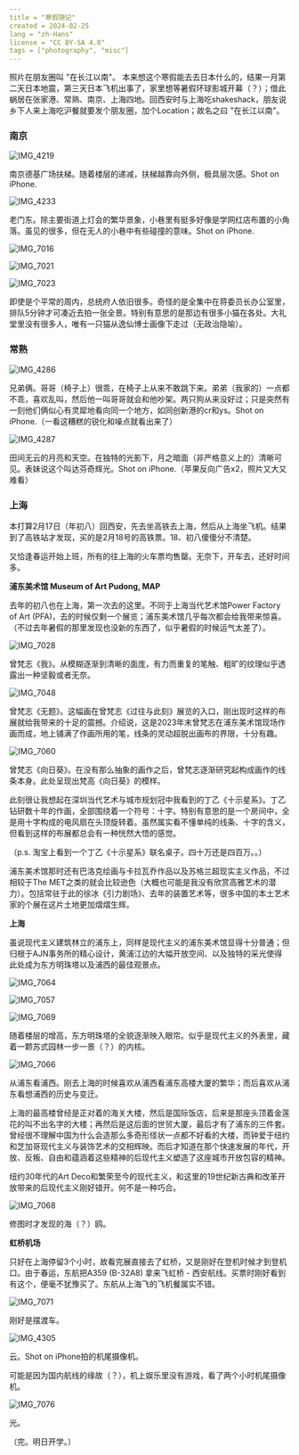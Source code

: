 ```yaml
---
title = "寒假随记"
created = 2024-02-25
lang = "zh-Hans"
license = "CC BY-SA 4.0"
tags = ["photography", "misc"]
---
```


照片在朋友圈叫 "在长江以南"。 本来想这个寒假能去去日本什么的，结果一月第二天日本地震，第三天日本飞机出事了，家里想等暑假环球影城开幕（？）；借此蜗居在张家港、常熟、南京、上海四地。回西安时与上海吃shakeshack，朋友说乡下人来上海吃沪餐就要发个朋友圈，加个Location；故名之曰 "在长江以南"。



### 南京

![IMG_4219](./southern_yantze.assets/IMG_4219.jpeg)

南京德基广场扶梯。随着楼层的递减，扶梯越靠向外侧，极具层次感。Shot on iPhone.





![IMG_4233](./southern_yantze.assets/IMG_4233.jpeg)

老门东。除主要街道上灯会的繁华景象，小巷里有挺多好像是学网红店布置的小角落。虽见的很多，但在无人的小巷中有些碰撞的意味。Shot on iPhone.





![IMG_7016](./southern_yantze.assets/IMG_7016.jpeg)

![IMG_7021](./southern_yantze.assets/IMG_7021.jpeg)

![IMG_7023](./southern_yantze.assets/IMG_7023.jpeg)

即使是个平常的周内，总统府人依旧很多。奇怪的是全集中在蒋委员长办公室里，排队5分钟才可凑近去拍一张全景。特别有意思的是那边有很多小猫在各处。大礼堂里没有很多人，唯有一只猫从逸仙博士画像下走过（无政治隐喻）。





### 常熟

![IMG_4286](./southern_yantze.assets/IMG_4286.jpeg)

兄弟俩。哥哥（椅子上）很乖，在椅子上从来不敢跳下来。弟弟（我家的）一点都不乖，喜欢乱叫，然后他一叫哥哥就会和他吵架。两只狗从来没好过；只是突然有一刻他们俩似心有灵犀地看向同一个地方，如同创新港的cr和ys。Shot on iPhone.（一看这糟糕的锐化和噪点就看出来了）



![IMG_4287](./southern_yantze.assets/IMG_4287.jpeg)

田间无云的月亮和天空。在独特的光影下，月之暗面（非严格意义上的）清晰可见。表妹说这个叫达芬奇辉光。Shot on iPhone.（苹果反向广告x2，照片又大又难看）





### 上海

本打算2月17日（年初八）回西安，先去坐高铁去上海，然后从上海坐飞机。结果到了高铁站才发现，买的是2月18号的高铁票。18、初八傻傻分不清楚。

又恰逢春运开始上班，所有的往上海的火车票均售罄。无奈下，开车去，还好时间多。

**浦东美术馆 Museum of Art Pudong, MAP**

去年的初八也在上海，第一次去的这里。不同于上海当代艺术馆Power Factory of Art (PFA)，去的时候仅剩一个展览；浦东美术馆几乎每次都会给我带来惊喜。（不过去年暑假的那里发现也没新的东西了，似乎暑假的时候运气太差了）。

![IMG_7028](./southern_yantze.assets/IMG_7028.jpeg)

曾梵志《我》。从模糊逐渐到清晰的面庞，有力而重复的笔触、粗旷的纹理似乎透露出一种坚毅或者无奈。







![IMG_7048](./southern_yantze.assets/IMG_7048.jpeg)

曾梵志《无题》。这幅画在曾梵志《过往与此刻》展览的入口，刚出现时这样的布展就给我带来的十足的震撼。介绍说，这是2023年末曾梵志在浦东美术馆现场作画而成，地上铺满了作画所用的笔，线条的灵动超脱出画布的界限，十分有趣。





![IMG_7060](./southern_yantze.assets/IMG_7060.jpeg)

曾梵志《向日葵》。在没有那么抽象的画作之后，曾梵志逐渐研究起构成画作的线条本身。此处呈现出梵高《向日葵》的模样。

此刻很让我想起在深圳当代艺术与城市规划冠中我看到的丁乙《十示星系》。丁乙钻研数十年的作画，全部围绕着一个符号：十字。特别有意思的是一个房间中，全是用十字构成的电风扇在头顶旋转着。虽然属实看不懂单纯的线条、十字的含义，但看到这样的布展都总会有一种恍然大悟的感觉。

（p.s. 淘宝上看到一个丁乙《十示星系》联名桌子。四十万还是四百万。。）





浦东美术馆那时还有巴洛克绘画与卡拉瓦乔作品以及苏格兰超现实主义作品，不过相较于The MET之类的就会比较逊色（大概也可能是我没有欣赏高雅艺术的潜力）。包括常驻于此的徐冰《引力剧场》、去年的装置艺术等，很多中国的本土艺术家的个展在这片土地更加熠熠生辉。





**上海**

虽说现代主义建筑林立的浦东上，同样是现代主义的浦东美术馆显得十分普通；但归根于AJN事务所的精心设计，黄浦江边的大幅开放空间、以及独特的采光使得此处成为东方明珠塔以及浦西的最佳观景点。

![IMG_7064](./southern_yantze.assets/IMG_7064.jpeg)

![IMG_7057](./southern_yantze.assets/IMG_7057.jpeg)

![IMG_7069](./southern_yantze.assets/IMG_7069.jpeg)

随着楼层的增高，东方明珠塔的全貌逐渐映入眼帘。似乎是现代主义的外表里，藏着一颗苏式园林一步一景（？）的内核。





![IMG_7066](./southern_yantze.assets/IMG_7066.jpeg)

从浦东看浦西。刚去上海的时候喜欢从浦西看浦东高楼大厦的繁华；而后喜欢从浦东看想浦西的历史与变迁。

上海的最高楼曾经是正对着的海关大楼，然后是国际饭店，后来是那座头顶着金莲花的叫不出名字的大楼；再然后是这后面的世贸大厦，最后才有了浦东的三件套。曾经很不理解中国为什么会造那么多奇形怪状一点都不好看的大楼，而钟爱于纽约和芝加哥现代主义与装饰艺术的交相辉映。而后才知道在那个快速发展的年代，开放、反叛、自由和蕴涵着这些精神的后现代主义塑造了这座城市开放包容的精神。

纽约30年代的Art Deco和繁荣至今的现代主义，和这里的19世纪新古典和改革开放带来的后现代主义刚好错开。何不是一种巧合。





![IMG_7068](./southern_yantze.assets/IMG_7068.jpeg)

修图时才发现的海（？）鸥。





**虹桥机场**

只好在上海停留3个小时，故看完展直接去了虹桥，又是刚好在登机时候才到登机口。由于春运，东航把A359 (B-32A8) 拿来飞虹桥 - 西安航线。买票时刚好看到有这个，便毫不犹豫买了。东航从上海飞的飞机餐属实不错。

![IMG_7071](./southern_yantze.assets/IMG_7071.jpeg)

刚好是摆渡车。

![IMG_4305](./southern_yantze.assets/IMG_4305.jpeg)

云。Shot on iPhone拍的机尾摄像机。

可能是因为国内航线的缘故（？），机上娱乐里没有游戏，看了两个小时机尾摄像机。





![IMG_7076](./southern_yantze.assets/IMG_7076.jpeg)

光。



（完。明日开学。）
